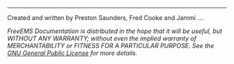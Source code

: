 ****
Created and written by Preston Saunders, Fred Cooke and Jammi ....

*FreeEMS Documentation is distributed in the hope that it will be useful, but WITHOUT ANY WARRANTY; without even the implied warranty of MERCHANTABILITY or FITNESS FOR A PARTICULAR PURPOSE. See the [GNU General Public License](http://www.gnu.org/licenses/gpl.html) for more details.*
